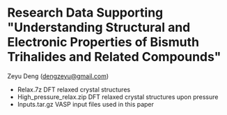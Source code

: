 # Research Data Supporting "Understanding Structural and Electronic Properties of Bismuth Trihalides and Related Compounds"
Zeyu Deng (dengzeyu@gmail.com)

- Relax.7z
DFT relaxed crystal structures
- High_pressure_relax.zip
DFT relaxed crystal structures upon pressure
- Inputs.tar.gz
VASP input files used in this paper
